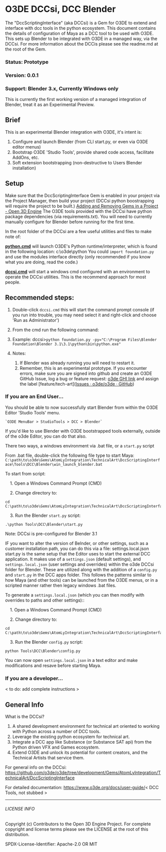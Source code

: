 # O3DE DCCsi, DCC Blender

The "DccScriptingInterface" (aka DCCsi) is a Gem for O3DE to extend and interface with dcc tools in the python ecosystem.  This document contains the details of configuration of Maya as a DCC tool to be used with O3DE.  This sets up Blender to be integrated with O3DE in a managed way, via the DCCsi. For more information about the DCCis please see the readme.md at the root of the Gem.

### Status: Prototype

### Version: 0.0.1

### Support: Blender 3.x, Currently Windows only

This is currently the first working version of a managed integration of Blender, treat it as an Experimental Preview.

## Brief

This is an experimental Blender integration with O3DE, it's intent is:

1. Configure and launch Blender (from CLI start.py, or even via O3DE editor menus)
2. Bootstrap O3DE 'Studio Tools', provide shared code access, facilitate AddOns, etc.
3. Soft extension bootstrapping (non-destructive to Users Blender installation)

## Setup

Make sure that the DccScriptingInterface Gem is enabled in your project via the Project Manager, then build your project (DCCsi python boostrapping will require the project to be built.) [Adding and Removing Gems in a Project - Open 3D Engine](https://www.o3de.org/docs/user-guide/project-config/add-remove-gems/)  The O3DE tools provided with the DCCsi have python package dependencies (via requirements.txt).  You will need to currently manually configure for Blender before running for the first time.

In the root folder of the DCCsi are a few useful utilities and files to make note of:

****<u>python.cmd</u>**** will launch O3DE's Python runtime/interpreter, which is found in the following location: c:\o3de\python You could  `import foundation.py`  and use the modules interface directly (only recommended if you know what you are doing, read the code.)

**<u>dccsi.cmd</u>** will start a windows cmd configured with an environment to operate the DCCsi utilities. This is the recommend approach for most people.

## Recommended steps:

1. Double-click `dccsi.cmd` this will start the command prompt console (if you run into trouble, you may need select it and right-click and choose 'Run as Administrator')

2. From the cmd run the following command:

3. Example: dccsi>`python foundation.py -py="C:\Program Files\Blender Foundation\Blender 3.1\3.1\python\bin\python.exe"`

4. Notes:
   
   1. If Blender was already running you will need to restart it.
   2. Remember, this is an experimental prototype.  If you encounter errors, make sure you are signed into github and create an O3DE GitHub Issue, log a bug or feature request: [o3de GHI link](https://github.com/o3de/o3de/issues/new/choose) and assign the label [feature/tech-art]([Issues · o3de/o3de · GitHub](https://github.com/o3de/o3de/labels/feature%2Ftech-art)) 

### If you are an End User...

You should be able to now successfully start Blender from within the O3DE Editor 'Studio Tools' menu.

    `O3DE MenuBar > StudioTools > DCC > Blender`

If you'd like to use Blender with O3DE bootstrapped tools externally, outside of the o3de Editor, you can do that also.

There two ways, a windows environment via .bat file, or a `start.py` script

From .bat file, double-click the following file type to start Maya: `C:\path\to\o3de\Gems\AtomLyIntegration\TechnicalArt\DccScriptingInterface\Tools\DCC\Blender\win_launch_blender.bat`

To start from script:

    1. Open a Windows Command Prompt (CMD)

    2. Change directory to: 

```batch
cd C:\path\to\o3de\Gems\AtomLyIntegration\TechnicalArt\DccScriptingInterface
```

    3. Run the Blender `start.py` script:

```batch
.\python Tools\DCC\Blender\start.py
```

Note: DCCsi is pre-configured for Blender 3.1

IF you want to alter the version of Belnder, or other settings, such as a customer installation path, you can do this via a file: settings.local.json
start.py is the same setup that the Editor uses to start the external DCC application.  It makes use of a `settings.json` (default settings), and `settings.local.json` (user settings and overrides) within the o3de DCCsi folder for Blender.  These are utilized along with the addition of a `config.py` and `start.py` in the DCC apps folder. This follows the patterns similar to how Maya (and other tools) can be launched from the O3DE menus, or in a scripted manner rather then legacy windows .bat files.

To generate a `settings.local.json` (which you can then modify with overrides to paths and other settings)::

    1. Open a Windows Command Prompt (CMD)

    2. Change directory to: 

```batch
cd C:\path\to\o3de\Gems\AtomLyIntegration\TechnicalArt\DccScriptingInterface
```

    3. Run the Blender `config.py` script:

```batch
python Tools\DCC\Blender\config.py
```

You can now open `settings.local.json` in a text editor and make modifications and resave before starting Maya.

### If you are a developer...

< to do: add complete instructions >

## General Info

What is the DCCsi?

1. A shared development environment for technical art oriented to working with Python across a number of DCC tools.
2. Leverage the existing python ecosystem for technical art.
3. Integrate a DCC app like Substance (or Substance SAT api) from the Python driven VFX and Games ecosystem.
4. Extend O3DE and unlock its potential for content creators, and the Technical Artists that service them.

For general info on the DCCsi:
https://github.com/o3de/o3de/tree/development/Gems/AtomLyIntegration/TechnicalArt/DccScriptingInterface

For detailed documentation:
https://www.o3de.org/docs/user-guide/< DCC Tools, not stubbed >

---

###### LICENSE INFO

Copyright (c) Contributors to the Open 3D Engine Project.
For complete copyright and license terms please see the LICENSE at the root of this distribution.

SPDX-License-Identifier: Apache-2.0 OR MIT
